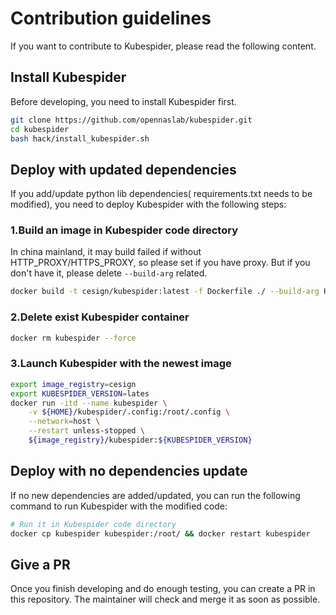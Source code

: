 # Contribution guidelines

If you want to contribute to Kubespider, please read the following content.

## Install Kubespider

Before developing, you need to install Kubespider first.

```sh
git clone https://github.com/opennaslab/kubespider.git
cd kubespider
bash hack/install_kubespider.sh
```

## Deploy with updated dependencies

If you add/update python lib dependencies( requirements.txt needs to be modified), you need to deploy Kubespider with the following steps:

### 1.Build an image in Kubespider code directory

In china mainland, it may build failed if without HTTP_PROXY/HTTPS_PROXY, so please set if you have proxy. But if you don't have it, please delete `--build-arg` related.

```sh
docker build -t cesign/kubespider:latest -f Dockerfile ./ --build-arg HTTP_PROXY=http://<server>:<port> --build-arg HTTPS_PROXY=http://<server>:<port>
```

### 2.Delete exist Kubespider container

```sh
docker rm kubespider --force
```

### 3.Launch Kubespider with the newest image

```sh
export image_registry=cesign
export KUBESPIDER_VERSION=lates
docker run -itd --name kubespider \
    -v ${HOME}/kubespider/.config:/root/.config \
    --network=host \
    --restart unless-stopped \
    ${image_registry}/kubespider:${KUBESPIDER_VERSION}
```

## Deploy with no dependencies update

If no new dependencies are added/updated, you can run the following command to run Kubespider with the modified code:

```sh
# Run it in Kubespider code directory
docker cp kubespider kubespider:/root/ && docker restart kubespider
```

## Give a PR

Once you finish developing and do enough testing, you can create a PR in this repository. The maintainer will check and merge it as soon as possible.
